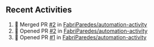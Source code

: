 ## Recent Activities
<!--START_SECTION:activity-->
1. 🎉 Merged PR [#2](https://github.com/FabriParedes/automation-activity/pull/2) in [FabriParedes/automation-activity](https://github.com/FabriParedes/automation-activity)
2. 💪 Opened PR [#2](https://github.com/FabriParedes/automation-activity/pull/2) in [FabriParedes/automation-activity](https://github.com/FabriParedes/automation-activity)
3. 💪 Opened PR [#1](https://github.com/FabriParedes/automation-activity/pull/1) in [FabriParedes/automation-activity](https://github.com/FabriParedes/automation-activity)
<!--END_SECTION:activity-->
